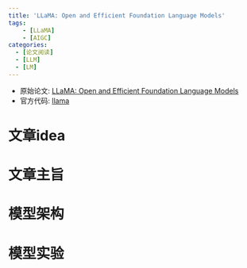 ```yaml
---
title: 'LLaMA: Open and Efficient Foundation Language Models'
tags: 
    - [LLaMA]
    - [AIGC]
categories: 
  - [论文阅读]
  - [LLM]
  - [LM]
---
```


* 原始论文: [LLaMA: Open and Efficient Foundation Language Models](https://arxiv.org/abs/2106.10715)
* 官方代码: [llama](https://github.com/facebookresearch/llama)

# 文章idea
# 文章主旨
# 模型架构
# 模型实验